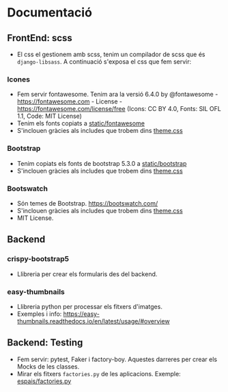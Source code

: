 # Documentació

## FrontEnd: scss

* El css el gestionem amb scss, tenim un compilador de scss que és `django-libsass`. A continuació s'exposa el css que fem servir:

### Icones

* Fem servir fontawesome. Tenim ara la versió 6.4.0 by @fontawesome - https://fontawesome.com - License - https://fontawesome.com/license/free (Icons: CC BY 4.0, Fonts: SIL OFL 1.1, Code: MIT License)
* Tenim els fonts copiats a [static/fontawesome](./../src/static/fontawesome)
* S'inclouen gràcies als includes que trobem dins [theme.css](./../src/static/theme.scss)

### Bootstrap

* Tenim copiats els fonts de bootstrap 5.3.0 a  [static/bootstrap](../src/static/bootstrap)
* S'inclouen gràcies als includes que trobem dins [theme.css](./../src/static/theme.scss)

### Bootswatch

* Són temes de Bootstrap. https://bootswatch.com/
* S'inclouen gràcies als includes que trobem dins [theme.css](./../src/static/theme.scss)
* MIT License.

## Backend

### crispy-bootstrap5

* Llibreria per crear els formularis des del backend.

### easy-thumbnails

* Llibreria python per processar els fitxers d'imatges.
* Exemples i info: https://easy-thumbnails.readthedocs.io/en/latest/usage/#overview

## Backend: Testing

* Fem servir: pytest, Faker i factory-boy. Aquestes darreres per crear els Mocks de les classes.
* Mirar els fitxers `factories.py` de les aplicacions. Exemple: [espais/factories.py](../src/espais/factories.py)

